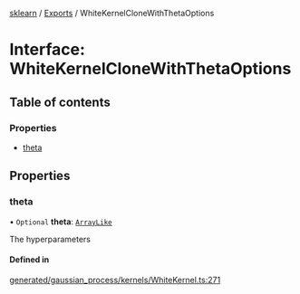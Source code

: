 [sklearn](../readme.md) / [Exports](../modules.md) / WhiteKernelCloneWithThetaOptions

# Interface: WhiteKernelCloneWithThetaOptions

## Table of contents

### Properties

- [theta](WhiteKernelCloneWithThetaOptions.md#theta)

## Properties

### theta

• `Optional` **theta**: [`ArrayLike`](../modules.md#arraylike)

The hyperparameters

#### Defined in

[generated/gaussian_process/kernels/WhiteKernel.ts:271](https://github.com/transitive-bullshit/scikit-learn-ts/blob/367336a/packages/sklearn/src/generated/gaussian_process/kernels/WhiteKernel.ts#L271)
